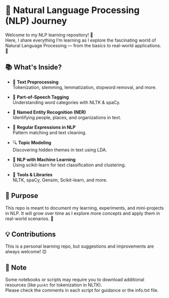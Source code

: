 # 🧠 Natural Language Processing (NLP) Journey

Welcome to my NLP learning repository! 🌟  
Here, I share everything I’m learning as I explore the fascinating world of Natural Language Processing — from the basics to real-world applications. 🚀

## 📚 What's Inside?

- 📝 **Text Preprocessing**  
  Tokenization, stemming, lemmatization, stopword removal, and more.

- 🧾 **Part-of-Speech Tagging**  
  Understanding word categories with NLTK & spaCy.

- 🧠 **Named Entity Recognition (NER)**  
  Identifying people, places, and organizations in text.

- 🧪 **Regular Expressions in NLP**  
  Pattern matching and text cleaning.

- 🔍 **Topic Modeling**  
  Discovering hidden themes in text using LDA.

- 🤖 **NLP with Machine Learning**  
  Using scikit-learn for text classification and clustering.

- 🧰 **Tools & Libraries**  
  NLTK, spaCy, Gensim, Scikit-learn, and more.

## 🎯 Purpose

This repo is meant to document my learning, experiments, and mini-projects in NLP. It will grow over time as I explore more concepts and apply them in real-world scenarios. 🌱

## 💡 Contributions

This is a personal learning repo, but suggestions and improvements are always welcome! 😊

## 📌 Note

Some notebooks or scripts may require you to download additional resources (like `punkt` for tokenization in NLTK).  
Please check the comments in each script for guidance or the info.txt file.


